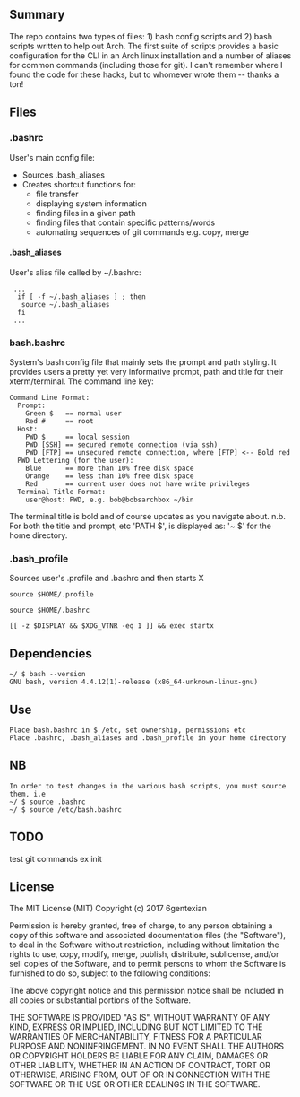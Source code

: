 ## Summary

  The repo contains two types of files: 1) bash config scripts and 2) bash scripts written to help out Arch.
  The first suite of scripts provides a basic configuration for the CLI in an Arch linux installation and a number of aliases for common commands (including those for git).
  I can't remember where I found the code for these hacks, but to whomever wrote them -- thanks a ton!

## Files

### .bashrc
User's main config file:
* Sources .bash_aliases
* Creates shortcut functions for:
  * file transfer
  * displaying system information
  * finding files in a given path
  * finding files that contain specific patterns/words
  * automating sequences of git commands e.g. copy, merge

#### .bash_aliases
User's alias file called by ~/.bashrc:
```
 ...
  if [ -f ~/.bash_aliases ] ; then
   source ~/.bash_aliases
  fi
 ...
```

### bash.bashrc
System's bash config file that mainly sets the prompt and path styling. It provides users a pretty yet very informative prompt, path and title for their xterm/terminal. The command line key:
```
Command Line Format:
  Prompt:
    Green $   == normal user
    Red #     == root
  Host:
    PWD $     == local session
    PWD [SSH] == secured remote connection (via ssh)
    PWD [FTP] == unsecured remote connection, where [FTP] <-- Bold red
  PWD Lettering (for the user):
    Blue      == more than 10% free disk space
    Orange    == less than 10% free disk space
    Red       == current user does not have write privileges
  Terminal Title Format:
    user@host: PWD, e.g. bob@bobsarchbox ~/bin
```
The terminal title is bold and of course updates as you navigate about.
n.b. For both the title and prompt, etc 'PATH $', is displayed as:  '~ $'  for the home directory.

### .bash_profile

Sources user's .profile and .bashrc and then starts X
```
source $HOME/.profile

source $HOME/.bashrc

[[ -z $DISPLAY && $XDG_VTNR -eq 1 ]] && exec startx
```

## Dependencies

```
~/ $ bash --version
GNU bash, version 4.4.12(1)-release (x86_64-unknown-linux-gnu)
```

## Use

```
Place bash.bashrc in $ /etc, set ownership, permissions etc
Place .bashrc, .bash_aliases and .bash_profile in your home directory
```
## NB
```
In order to test changes in the various bash scripts, you must source them, i.e
~/ $ source .bashrc
~/ $ source /etc/bash.bashrc
```

## TODO
test git commands ex init

## License

The MIT License (MIT)
Copyright (c) 2017 6gentexian

Permission is hereby granted, free of charge, to any person obtaining a copy
of this software and associated documentation files (the "Software"), to deal
in the Software without restriction, including without limitation the rights
to use, copy, modify, merge, publish, distribute, sublicense, and/or sell
copies of the Software, and to permit persons to whom the Software is
furnished to do so, subject to the following conditions:

The above copyright notice and this permission notice shall be included in all
copies or substantial portions of the Software.

THE SOFTWARE IS PROVIDED "AS IS", WITHOUT WARRANTY OF ANY KIND, EXPRESS OR
IMPLIED, INCLUDING BUT NOT LIMITED TO THE WARRANTIES OF MERCHANTABILITY,
FITNESS FOR A PARTICULAR PURPOSE AND NONINFRINGEMENT. IN NO EVENT SHALL THE
AUTHORS OR COPYRIGHT HOLDERS BE LIABLE FOR ANY CLAIM, DAMAGES OR OTHER
LIABILITY, WHETHER IN AN ACTION OF CONTRACT, TORT OR OTHERWISE, ARISING FROM,
OUT OF OR IN CONNECTION WITH THE SOFTWARE OR THE USE OR OTHER DEALINGS IN THE
SOFTWARE.
